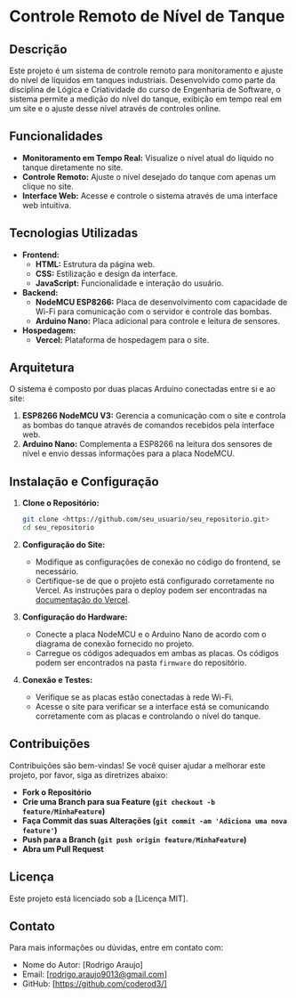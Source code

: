 # Controle Remoto de Nível de Tanque

## Descrição

Este projeto é um sistema de controle remoto para monitoramento e ajuste do nível de líquidos em tanques industriais. Desenvolvido como parte da disciplina de Lógica e Criatividade do curso de Engenharia de Software, o sistema permite a medição do nível do tanque, exibição em tempo real em um site e o ajuste desse nível através de controles online.

## Funcionalidades

- **Monitoramento em Tempo Real:** Visualize o nível atual do líquido no tanque diretamente no site.
- **Controle Remoto:** Ajuste o nível desejado do tanque com apenas um clique no site.
- **Interface Web:** Acesse e controle o sistema através de uma interface web intuitiva.

## Tecnologias Utilizadas

- **Frontend:**
    - **HTML:** Estrutura da página web.
    - **CSS:** Estilização e design da interface.
    - **JavaScript:** Funcionalidade e interação do usuário.
- **Backend:**
    - **NodeMCU ESP8266:** Placa de desenvolvimento com capacidade de Wi-Fi para comunicação com o servidor e controle das bombas.
    - **Arduino Nano:** Placa adicional para controle e leitura de sensores.
- **Hospedagem:**
    - **Vercel:** Plataforma de hospedagem para o site.

## Arquitetura

O sistema é composto por duas placas Arduino conectadas entre si e ao site:

1. **ESP8266 NodeMCU V3:** Gerencia a comunicação com o site e controla as bombas do tanque através de comandos recebidos pela interface web.
2. **Arduino Nano:** Complementa a ESP8266 na leitura dos sensores de nível e envio dessas informações para a placa NodeMCU.

## Instalação e Configuração

1. **Clone o Repositório:**
    
    ```bash
    git clone <https://github.com/seu_usuario/seu_repositorio.git>
    cd seu_repositorio
    
    ```
    
2. **Configuração do Site:**
    - Modifique as configurações de conexão no código do frontend, se necessário.
    - Certifique-se de que o projeto está configurado corretamente no Vercel. As instruções para o deploy podem ser encontradas na [documentação do Vercel](https://vercel.com/docs).
3. **Configuração do Hardware:**
    - Conecte a placa NodeMCU e o Arduino Nano de acordo com o diagrama de conexão fornecido no projeto.
    - Carregue os códigos adequados em ambas as placas. Os códigos podem ser encontrados na pasta `firmware` do repositório.
4. **Conexão e Testes:**
    - Verifique se as placas estão conectadas à rede Wi-Fi.
    - Acesse o site para verificar se a interface está se comunicando corretamente com as placas e controlando o nível do tanque.

## Contribuições

Contribuições são bem-vindas! Se você quiser ajudar a melhorar este projeto, por favor, siga as diretrizes abaixo:

- **Fork o Repositório**
- **Crie uma Branch para sua Feature (`git checkout -b feature/MinhaFeature`)**
- **Faça Commit das suas Alterações (`git commit -am 'Adiciona uma nova feature'`)**
- **Push para a Branch (`git push origin feature/MinhaFeature`)**
- **Abra um Pull Request**

## Licença

Este projeto está licenciado sob a [Licença MIT].

## Contato

Para mais informações ou dúvidas, entre em contato com:

- Nome do Autor: [Rodrigo Araujo]
- Email: [rodrigo.araujo9013@gmail.com]
- GitHub: [https://github.com/coderod3/]
